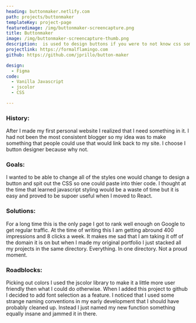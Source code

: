 ```yaml
---
heading: buttonmaker.netlify.com
path: projects/buttonmaker
templateKey: project-page
featuredimage: /img/buttonmaker-screencapture.png
title: Buttonmaker
image: /img/buttonmaker-screencapture-thumb.png
description:  is used to design buttons if you were to not know css somehow.  
projectlink: https://formalflamingo.com
github: https://github.com/jprillo/button-maker

design:
  - Figma  
code: 
  - Vanilla Javascript 
  - jscolor 
  - CSS 

---
```


### History:
After I made my first personal website I realized that I need something in it. I had not been the most consistent blogger so my idea was to make something that people could use that would link back to my site. I choose I button designer because why not.  

### Goals:
I wanted to be able to change all of the styles one would change to design a button and spit out the CSS so one could paste into thier code. I thought at the time that learned javascript styling would be a waste of time but it is easy and proved to be supoer useful when I moved to React. 

### Solutions:
For a long time this is the only page I got to rank well enough on Google to get regular traffic.
At the time of writing this I am getting abround 400 impressions and 8 clicks a week. It makes me sad that I am taking it off of the domain it is on but when I made my original portfolio I just stacked all my projects in the same directory. Everything. In one directory. Not a proud moment.

### Roadblocks:
Picking out colors I used the jscolor library to make it a little more user friendly then what I could do otherwise. 
When I added this project to github I decided to add font selection as a feature. I noticed that I used some strange naming conventions in my early development that I should have probably cleaned up. Instead I just named my new function something equally insane and jammed it in there. 



